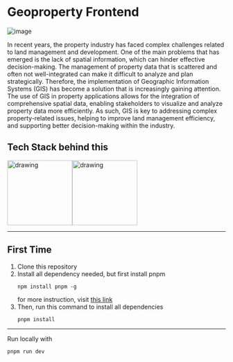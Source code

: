 # Geoproperty Frontend
![image](https://github.com/nerdvanahub/geoproperty-frontend/assets/139702000/a84ebfe6-7b08-41cf-b76c-61edb850b117)

In recent years, the property industry has faced complex challenges related to land management and development. One of the main problems that has emerged is the lack of spatial information, which can hinder effective decision-making. The management of property data that is scattered and often not well-integrated can make it difficult to analyze and plan strategically. Therefore, the implementation of Geographic Information Systems (GIS) has become a solution that is increasingly gaining attention. The use of GIS in property applications allows for the integration of comprehensive spatial data, enabling stakeholders to visualize and analyze property data more efficiently. As such, GIS is key to addressing complex property-related issues, helping to improve land management efficiency, and supporting better decision-making within the industry.

## Tech Stack behind this
<div style="display:flex">
   <img src="https://github.com/nerdvanahub/geoproperty-frontend/assets/139702000/24ed4cfe-43d1-433a-9ef4-b0657952912e" alt="drawing" style="width:150px;"/> 
<img src="https://github.com/nerdvanahub/geoproperty-frontend/assets/139702000/196af244-901f-4345-be81-a98da3a1c738" alt="drawing" style="width:150px;"/>  
</div>


---

## First Time
1. Clone this repository
2. Install all dependency needed, but first install pnpm
   ```shell
   npm install pnpm -g
   ```
   for more instruction, visit [this link](https://pnpm.io/installation)
4. Then, run this command to install all dependencies
   ```shell
   pnpm install
   ```
---

Run locally with
```shell
pnpm run dev
```

